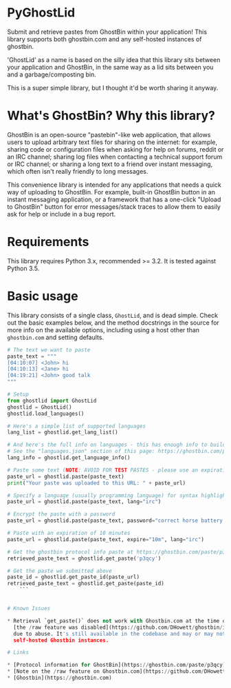 # PyGhostLid

Submit and retrieve pastes from GhostBin within your application! This library supports both
ghostbin.com and any self-hosted instances of ghostbin.

'GhostLid' as a name is based on the silly idea that this library sits between your application and
GhostBin, in the same way as a lid sits between you and a garbage/composting bin.

This is a super simple library, but I thought it'd be worth sharing it anyway.

# What's GhostBin? Why this library?

GhostBin is an open-source "pastebin"-like web application, that allows users to upload arbitrary
text files for sharing on the internet: for example, sharing code or configuration files when asking
for help on forums, reddit or an IRC channel; sharing log files when contacting a technical support
forum or IRC channel; or sharing a long text to a friend over instant messaging, which often isn't
really friendly to long messages.

This convenience library is intended for any applications that needs a quick way of uploading to
GhostBin. For example, built-in GhostBin button in an instant messaging application, or a framework
that has a one-click "Upload to GhostBin" button for error messages/stack traces to allow them to
easily ask for help or include in a bug report.

# Requirements

This library requires Python 3.x, recommended >= 3.2. It is tested against Python 3.5.

# Basic usage

This library consists of a single class, `GhostLid`, and is dead simple. Check out the basic
examples below, and the method docstrings in the source for more info on the available options,
including using a host other than `ghostbin.com` and setting defaults.

```python
# The text we want to paste
paste_text = """
[04:10:07] <John> hi
[04:10:13] <Jane> hi
[04:19:21] <John> good talk
"""

# Setup
from ghostlid import GhostLid
ghostlid = GhostLid()
ghostlid.load_languages()

# Here's a simple list of supported languages
lang_list = ghostlid.get_lang_list()

# And here's the full info on languages - this has enough info to build a nice user interface
# See the "languages.json" section of this page: https://ghostbin.com/paste/p3qcy
lang_info = ghostlid.get_language_info()

# Paste some text (NOTE: AVOID FOR TEST PASTES - please use an expiration time limit!)
paste_url = ghostlid.paste(paste_text)
print("Your paste was uploaded to this URL: " + paste_url)

# Specify a language (usually programming language) for syntax highlighting
paste_url = ghostlid.paste(paste_text, lang="irc")

# Encrypt the paste with a password
paste_url = ghostlid.paste(paste_text, password="correct horse battery staple", lang="irc")

# Paste with an expiration of 10 minutes
paste_url = ghostlid.paste(paste_text, expire="10m", lang="irc")

# Get the ghostbin protocol info paste at https://ghostbin.com/paste/p3qcy
retrieved_paste_text = ghostlid.get_paste('p3qcy')

# Get the paste we submitted above
paste_id = ghostlid.get_paste_id(paste_url)
retrieved_paste_text = ghostlid.get_paste(paste_id)
    ```


# Known Issues

* Retrieval `get_paste()` does not work with Ghostbin.com at the time of writing, because
  [the /raw feature was disabled](https://github.com/DHowett/ghostbin/issues/41) on the main site
  due to abuse. It's still available in the codebase and may or may not be enabled on any
  self-hosted Ghostbin instances.

# Links

* [Protocol information for GhostBin](https://ghostbin.com/paste/p3qcy)
* [Note on the /raw feature on Ghostbin.com](https://github.com/DHowett/ghostbin/issues/41)
* [Ghostbin](https://ghostbin.com)
